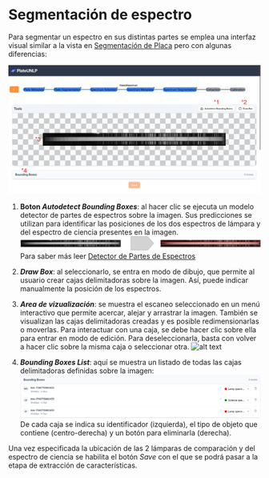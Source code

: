 # Segmentación de espectro

Para segmentar un espectro en sus distintas partes se emplea una interfaz visual similar a la vista en [Segmentación de Placa](#segmentación-de-placa-identificación-de-espectros) pero con algunas diferencias:

![alt text](./SpectrumSegmentation.png)

1. **Boton _Autodetect Bounding Boxes_**: al hacer clic se ejecuta un modelo detector de partes de espectros sobre la imagen. Sus predicciones se utilizan para identificar las posiciones de los dos espectros de lámpara y del espectro de ciencia presentes en la imagen.
![alt text](./spectrumSegmentationinfer.png)
Para saber más leer [Detector de Partes de Espectros](../spectrum-part-detector/index.md)

1. **_Draw Box_**: al seleccionarlo, se entra en modo de dibujo, que permite al usuario crear cajas delimitadoras sobre la imagen. Así, puede indicar manualmente la posición de los espectros.

2. **_Area de vizualización_**: se muestra el escaneo seleccionado en un menú interactivo que permite acercar, alejar y arrastrar la imagen. También se visualizan las cajas delimitadoras creadas y es posible redimensionarlas o moverlas. Para interactuar con una caja, se debe hacer clic sobre ella para entrar en modo de edición. Para deseleccionarla, basta con volver a hacer clic sobre la misma caja o seleccionar otra.
![alt text](./spectrumSegmentationBBEdit.gif)

3. **_Bounding Boxes List_**: aquí se muestra un listado de todas las cajas delimitadoras definidas sobre la imagen:
![alt text](./bbList.png)
De cada caja se indica su identificador (izquierda), el tipo de objeto que contiene (centro-derecha) y un botón para eliminarla (derecha).

Una vez especificada la ubicación de las 2 lámparas de comparación y del espectro de ciencia se habilita el botón _Save_ con el que se podrá pasar a la etapa de extracción de características.
